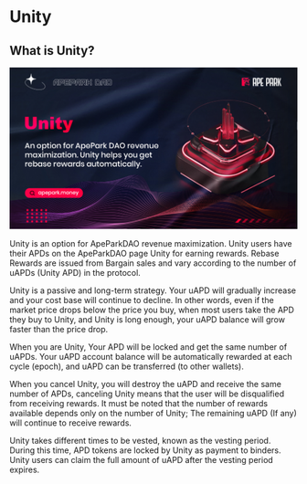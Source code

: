 # Unity

## What is Unity?

![](<../.gitbook/assets/Unity (1).jpg>)

Unity is an option for ApeParkDAO revenue maximization. Unity users have their APDs on the ApeParkDAO page Unity for earning rewards. Rebase Rewards are issued from Bargain sales and vary according to the number of uAPDs (Unity APD) in the protocol.

Unity is a passive and long-term strategy. Your uAPD will gradually increase and your cost base will continue to decline. In other words, even if the market price drops below the price you buy, when most users take the APD they buy to Unity, and Unity is long enough, your uAPD balance will grow faster than the price drop.

When you are Unity, Your APD will be locked and get the same number of uAPDs. Your uAPD account balance will be automatically rewarded at each cycle (epoch), and uAPD can be transferred (to other wallets).

When you cancel Unity, you will destroy the uAPD and receive the same number of APDs, canceling Unity means that the user will be disqualified from receiving rewards. It must be noted that the number of rewards available depends only on the number of Unity; The remaining uAPD (If any) will continue to receive rewards.

Unity takes different times to be vested, known as the vesting period. During this time, APD tokens are locked by Unity as payment to binders. Unity users can claim the full amount of uAPD after the vesting period expires.

